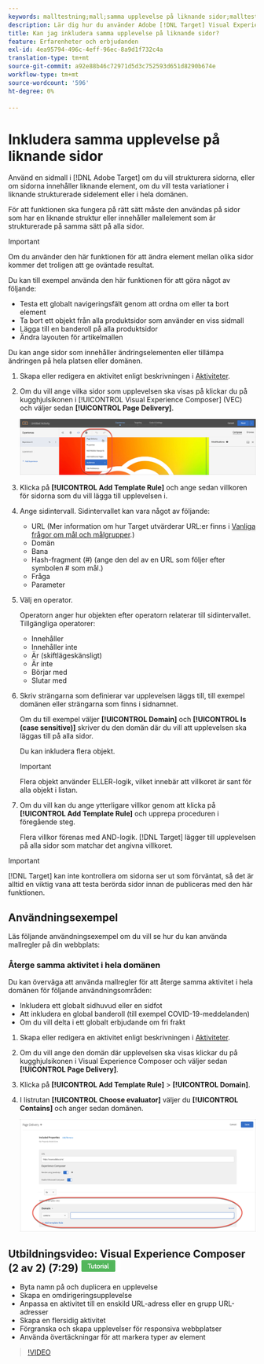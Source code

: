 ```yaml
---
keywords: malltestning;mall;samma upplevelse på liknande sidor;malltest
description: Lär dig hur du använder Adobe [!DNL Target] Visual Experience Composer (VEC) för att inkludera samma upplevelse på flera sidor som är strukturerade på liknande sätt eller innehåller samma mallelement.
title: Kan jag inkludera samma upplevelse på liknande sidor?
feature: Erfarenheter och erbjudanden
exl-id: 4ea95794-496c-4eff-96ec-8a9d1f732c4a
translation-type: tm+mt
source-git-commit: a92e88b46c72971d5d3c752593d651d8290b674e
workflow-type: tm+mt
source-wordcount: '596'
ht-degree: 0%

---
```


# Inkludera samma upplevelse på liknande sidor

Använd en sidmall i [!DNL Adobe Target] om du vill strukturera sidorna, eller om sidorna innehåller liknande element, om du vill testa variationer i liknande strukturerade sidelement eller i hela domänen.

För att funktionen ska fungera på rätt sätt måste den användas på sidor som har en liknande struktur eller innehåller mallelement som är strukturerade på samma sätt på alla sidor.

>[!IMPORTANT]
>
>Om du använder den här funktionen för att ändra element mellan olika sidor kommer det troligen att ge oväntade resultat.

Du kan till exempel använda den här funktionen för att göra något av följande:

* Testa ett globalt navigeringsfält genom att ordna om eller ta bort element
* Ta bort ett objekt från alla produktsidor som använder en viss sidmall
* Lägga till en banderoll på alla produktsidor
* Ändra layouten för artikelmallen

Du kan ange sidor som innehåller ändringselementen eller tillämpa ändringen på hela platsen eller domänen.

1. Skapa eller redigera en aktivitet enligt beskrivningen i [Aktiviteter](/help/c-activities/activities.md#concept_D317A95A1AB54674BA7AB65C7985BA03).

1. Om du vill ange vilka sidor som upplevelsen ska visas på klickar du på kugghjulsikonen i [!UICONTROL Visual Experience Composer] (VEC) och väljer sedan **[!UICONTROL Page Delivery]**.

   ![Kugghjulsikon > Sidleverans](/help/c-experiences/c-visual-experience-composer/assets/icon-gear.png)

1. Klicka på **[!UICONTROL Add Template Rule]** och ange sedan villkoren för sidorna som du vill lägga till upplevelsen i.

1. Ange sidintervall. Sidintervallet kan vara något av följande:

   * URL (Mer information om hur Target utvärderar URL:er finns i [Vanliga frågor om mål och målgrupper](/help/c-target/c-troubleshooting-targets-and-audiences/troubleshooting-targets-and-audiences.md).)
   * Domän
   * Bana
   * Hash-fragment (#) (ange den del av en URL som följer efter symbolen # som mål.)
   * Fråga
   * Parameter

1. Välj en operator.

   Operatorn anger hur objekten efter operatorn relaterar till sidintervallet. Tillgängliga operatorer:

   * Innehåller
   * Innehåller inte
   * Är (skiftlägeskänsligt)
   * Är inte
   * Börjar med
   * Slutar med

1. Skriv strängarna som definierar var upplevelsen läggs till, till exempel domänen eller strängarna som finns i sidnamnet.

   Om du till exempel väljer **[!UICONTROL Domain]** och **[!UICONTROL Is (case sensitive)]** skriver du den domän där du vill att upplevelsen ska läggas till på alla sidor.

   Du kan inkludera flera objekt.

   >[!IMPORTANT]
   >
   >Flera objekt använder ELLER-logik, vilket innebär att villkoret är sant för alla objekt i listan.

1. Om du vill kan du ange ytterligare villkor genom att klicka på **[!UICONTROL Add Template Rule]** och upprepa proceduren i föregående steg.

   Flera villkor förenas med AND-logik. [!DNL Target] lägger till upplevelsen på alla sidor som matchar det angivna villkoret.

>[!IMPORTANT]
>
> [!DNL Target] kan inte kontrollera om sidorna ser ut som förväntat, så det är alltid en viktig vana att testa berörda sidor innan de publiceras med den här funktionen.

## Användningsexempel

Läs följande användningsexempel om du vill se hur du kan använda mallregler på din webbplats:

### Återge samma aktivitet i hela domänen

Du kan överväga att använda mallregler för att återge samma aktivitet i hela domänen för följande användningsområden:

* Inkludera ett globalt sidhuvud eller en sidfot
* Att inkludera en global banderoll (till exempel COVID-19-meddelanden)
* Om du vill delta i ett globalt erbjudande om fri frakt

1. Skapa eller redigera en aktivitet enligt beskrivningen i [Aktiviteter](/help/c-activities/activities.md#concept_D317A95A1AB54674BA7AB65C7985BA03).

1. Om du vill ange den domän där upplevelsen ska visas klickar du på kugghjulsikonen i Visual Experience Composer och väljer sedan **[!UICONTROL Page Delivery]**.

1. Klicka på **[!UICONTROL Add Template Rule]** > **[!UICONTROL Domain]**.

1. I listrutan **[!UICONTROL Choose evaluator]** väljer du **[!UICONTROL Contains]** och anger sedan domänen.

   ![Domänen innehåller](/help/c-experiences/c-visual-experience-composer/assets/domain-template-rule.png)

## Utbildningsvideo: Visual Experience Composer (2 av 2) (7:29) ![Tutorial badge](/help/assets/tutorial.png)

* Byta namn på och duplicera en upplevelse
* Skapa en omdirigeringsupplevelse
* Anpassa en aktivitet till en enskild URL-adress eller en grupp URL-adresser
* Skapa en flersidig aktivitet
* Förgranska och skapa upplevelser för responsiva webbplatser
* Använda övertäckningar för att markera typer av element

>[!VIDEO](https://video.tv.adobe.com/v/17401)
